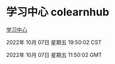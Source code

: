 # 学习中心 colearnhub
[学习中心](http://27.19.33.125:56308/colearnhub/)

2022年 10月 07日 星期五 19:50:02 CST

2022年 10月 07日 星期五 11:50:02 GMT
